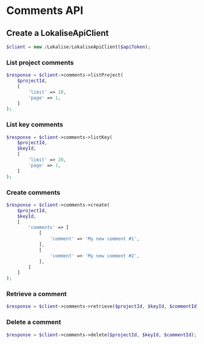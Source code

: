 # Comments API

## Create a LokaliseApiClient

```php
$client = new /Lokalise/LokaliseApiClient($apiToken);
```

### List project comments

```php
$response = $client->comments->listProject(
    $projectId,
    [
        'limit' => 20,
        'page' => 1,
    ]
);
```

### List key comments

```php
$response = $client->comments->listKey(
    $projectId,
    $keyId,
    [
        'limit' => 20,
        'page' => 1,
    ]
); 
```

### Create comments

```php
$response = $client->comments->create(
    $projectId,
    $keyId,
    [
        'comments' => [
            [
                'comment' => 'My new comment #1',
            ],
            [
                'comment' => 'My new comment #2',
            ],
        ]
    ]
);
```

### Retrieve a comment

```php
$response = $client->comments->retrieve($projectId, $keyId, $commentId);
```

### Delete a comment

```php
$response = $client->comments->delete($projectId, $keyId, $commentId);
```
